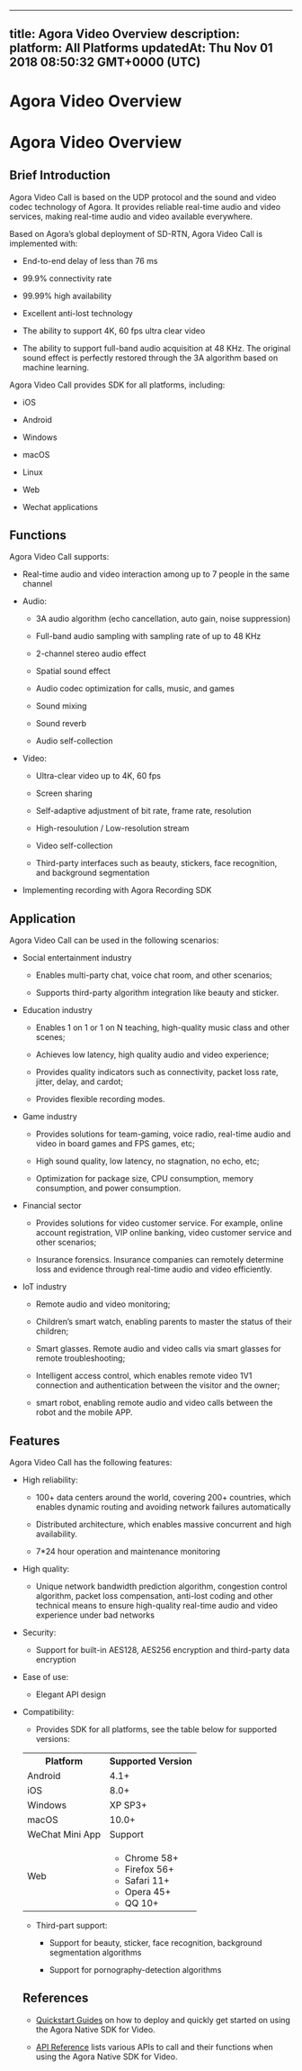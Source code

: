 
---
title: Agora Video Overview
description: 
platform: All Platforms
updatedAt: Thu Nov 01 2018 08:50:32 GMT+0000 (UTC)
---
# Agora Video Overview
# Agora Video Overview

## Brief Introduction

Agora Video Call is based on the UDP protocol and the sound and video codec technology of Agora. It provides reliable real-time audio and video services, making real-time audio and video available everywhere.

Based on Agora’s global deployment of SD-RTN, Agora Video Call is implemented with:

-   End-to-end delay of less than 76 ms

-   99.9% connectivity rate

-   99.99% high availability

-   Excellent anti-lost technology

-   The ability to support 4K, 60 fps ultra clear video

-   The ability to support full-band audio acquisition at 48 KHz. The original sound effect is perfectly restored through the 3A algorithm based on machine learning.


Agora Video Call provides SDK for all platforms, including:

-   iOS

-   Android

-   Windows

-   macOS
-    Linux 

-   Web

-   Wechat applications


## Functions

Agora Video Call supports:

-   Real-time audio and video interaction among up to 7 people in the same channel

-   Audio:

    -   3A audio algorithm \(echo cancellation, auto gain, noise suppression\)

    -   Full-band audio sampling with sampling rate of up to 48 KHz

    -   2-channel stereo audio effect

    -   Spatial sound effect

    -   Audio codec optimization for calls, music, and games

    -   Sound mixing

    -   Sound reverb

    -   Audio self-collection

-   Video:

    -   Ultra-clear video up to 4K, 60 fps

    -   Screen sharing

    -   Self-adaptive adjustment of bit rate, frame rate, resolution

    -   High-resoulution / Low-resolution stream

    -   Video self-collection

    -   Third-party interfaces such as beauty, stickers, face recognition, and background segmentation

-   Implementing recording with Agora Recording SDK


## Application

Agora Video Call can be used in the following scenarios:

-   Social entertainment industry

    -   Enables multi-party chat, voice chat room, and other scenarios;

    -   Supports third-party algorithm integration like beauty and sticker.

-   Education industry

    -   Enables 1 on 1 or 1 on N teaching, high-quality music class and other scenes;

    -   Achieves low latency, high quality audio and video experience;

    -   Provides quality indicators such as connectivity, packet loss rate, jitter, delay, and cardot;

    -   Provides flexible recording modes.

-   Game industry

    -   Provides solutions for team-gaming, voice radio, real-time audio and video in board games and FPS games, etc;

    -   High sound quality, low latency, no stagnation, no echo, etc;

    -   Optimization for package size, CPU consumption, memory consumption, and power consumption.

-   Financial sector

    -   Provides solutions for video customer service. For example, online account registration, VIP online banking, video customer service and other scenarios;

    -   Insurance forensics. Insurance companies can remotely determine loss and evidence through real-time audio and video efficiently.

-   IoT industry

    -   Remote audio and video monitoring;

    -   Children’s smart watch, enabling parents to master the status of their children;

    -   Smart glasses. Remote audio and video calls via smart glasses for remote troubleshooting;

    -   Intelligent access control, which enables remote video 1V1 connection and authentication between the visitor and the owner;

    -   smart robot, enabling remote audio and video calls between the robot and the mobile APP.


## Features

Agora Video Call has the following features:

-   High reliability:

    -   100+ data centers around the world, covering 200+ countries, which enables dynamic routing and avoiding network failures automatically

    -   Distributed architecture, which enables massive concurrent and high availability.

    -   7\*24 hour operation and maintenance monitoring

-   High quality:

    -   Unique network bandwidth prediction algorithm, congestion control algorithm, packet loss compensation, anti-lost coding and other technical means to ensure high-quality real-time audio and video experience under bad networks

-   Security:

    -   Support for built-in AES128, AES256 encryption and third-party data encryption

-   Ease of use:

    -   Elegant API design

-   Compatibility:

    -   Provides SDK for all platforms, see the table below for supported versions:
    <table>
  <tr>
    <th>Platform</th>
    <th>Supported Version</th>
  </tr>
  <tr>
    <td>Android</td>
    <td>4.1+</td>
  </tr>
  <tr>
    <td>iOS</td>
    <td>8.0+</td>
  </tr>
	  <tr>
    <td>Windows</td>
    <td>XP SP3+</td>
  </tr>
  <tr>
    <td>macOS</td>
    <td>10.0+</td>
  </tr>
  <tr>
    <td>WeChat Mini App</td>
    <td>Support</td>
  </tr>
  <tr>
    <td>Web</td>
		<td><ul><li>Chrome 58+</li>
			<li>Firefox 56+</li>
			<li>Safari 11+</li>
			<li>Opera 45+</li>
			<li>QQ 10+</li></ul></td>
  </tr>
</table>

-   Third-part support:

    -   Support for beauty, sticker, face recognition, background segmentation algorithms

    -   Support for pornography-detection algorithms


## References

-   [Quickstart Guides](../../en/Quickstart%20Guide/communication_android_video-1.md) on how to deploy and quickly get started on using the Agora Native SDK for Video.

-   [API Reference](https://docs.agora.io/en/Video/API%20Reference/java/index.html) lists various APIs to call and their functions when using the Agora Native SDK for Video.



